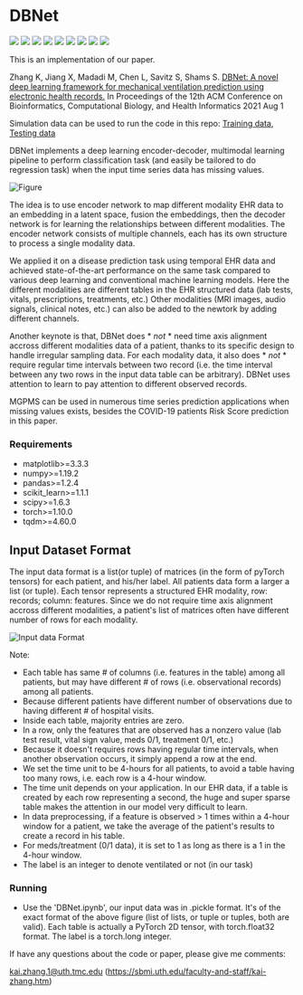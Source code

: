 # DBNet
![](https://img.shields.io/github/license/Naereen/StrapDown.js.svg)
![](https://img.shields.io/badge/python-%3E%3D3.7-green)
![](https://img.shields.io/badge/torch-%3E%3D1.10-blue)
![](https://img.shields.io/badge/numpy-%3E%3D1.19-yellow)
![](https://img.shields.io/badge/matplotlib-%3E%3D3.3-brightgreen)
![](https://img.shields.io/badge/pandas-%3E%3D1.2-green)
![](https://img.shields.io/badge/scikit__learn-%3E%3D1.1-yellowgreen)
![](https://img.shields.io/badge/scipy-%3E%3D1.6-orange)
![](https://img.shields.io/badge/tqdm-%3E%3D4.60-lightgrey)

This is an implementation of our paper.

Zhang K, Jiang X, Madadi M, Chen L, Savitz S, Shams S. [DBNet: A novel deep learning framework for mechanical ventilation prediction using electronic health records.](https://dl.acm.org/doi/abs/10.1145/3459930.3469551) In Proceedings of the 12th ACM Conference on Bioinformatics, Computational Biology, and Health Informatics 2021 Aug 1

Simulation data can be used to run the code in this repo: [Training data](https://drive.google.com/file/d/1nV5TyYwQtqlfepnjlXelmYLgGusqByoO/view?usp=sharing), [Testing data](https://drive.google.com/file/d/1vw84VM8I-OQlELhldpNccfcFnjXljRGH/view?usp=sharing)

DBNet implements a deep learning encoder-decoder, multimodal learning pipeline to perform classification task (and easily be tailored to do regression task) when the input time series data has missing values. 

![Figure](https://user-images.githubusercontent.com/29695346/194333875-9189daa2-fea9-49d6-86bd-67115c1f3640.PNG)

The idea is to use encoder network to map different modality EHR data to an embedding in a latent space, fusion the embeddings, then the decoder network is for learning the relationships between different modalities. The encoder network consists of multiple channels, each has its own structure to process a single modality data.

We applied it on a disease prediction task using temporal EHR data and achieved state-of-the-art performance on the same task compared to various deep learning and conventional machine learning models. Here the different modalities are different tables in the EHR structured data (lab tests, vitals, prescriptions, treatments, etc.) Other modalities (MRI images, audio signals, clinical notes, etc.) can also be added to the newtork by adding different channels.

Another keynote is that, DBNet does * *not* * need time axis alignment accross different modalities data of a patient, thanks to its specific design to handle irregular sampling data. For each modality data, it also does * *not* * require regular time intervals between two record (i.e. the time interval between any two rows in the input data table can be arbitrary). DBNet uses attention to learn to pay attention to different observed records. 

MGPMS can be used in numerous time series prediction applications when missing values exists, besides the COVID-19 patients Risk Score prediction in this paper.

### Requirements
* matplotlib>=3.3.3
* numpy>=1.19.2
* pandas>=1.2.4
* scikit_learn>=1.1.1
* scipy>=1.6.3
* torch>=1.10.0
* tqdm>=4.60.0


## Input Dataset Format
The input data format is a list(or tuple) of matrices (in the form of pyTorch tensors) for each patient, and his/her label. All patients data form a larger a list (or tuple). Each tensor represents a structured EHR modality, row: records; column: features. Since we do not require time axis alignment accross different modalities, a patient's list of matrices often have different number of rows for each modality.

![Input data Format](https://user-images.githubusercontent.com/29695346/194346856-e4d30335-a157-46b5-a021-32e9d1cf5d7e.PNG)

Note:  
- Each table has same # of columns (i.e. features in the table) among all patients, but may have different # of rows (i.e. observational records) among all patients.
- Because different patients have different number of observations due to having different # of hospital visits.
- Inside each table, majority entries are zero. 
- In a row, only the features that are observed has a nonzero value (lab test result, vital sign value, meds 0/1, treatment 0/1, etc.)
- Because it doesn't requires rows having regular time intervals, when another observation occurs, it simply append a row at the end.
- We set the time unit to be 4-hours for all patients, to avoid a table having too many rows, i.e. each row is a 4-hour window.
- The time unit depends on your application. In our EHR data, if a table is created by each row representing a second, the huge and super sparse table makes the attention in our model very difficult to learn.
- In data preprocessing, if a feature is observed > 1 times within a 4-hour window for a patient, we take the average of the patient's results to create a record in his table. 
- For meds/treatment (0/1 data), it is set to 1 as long as there is a 1 in the 4-hour window. 
- The label is an integer to denote ventilated or not (in our task)

### Running

- Use the 'DBNet.ipynb', our input data was in .pickle format. It's of the exact format of the above figure (list of lists, or tuple or tuples, both are valid). Each table is actually a PyTorch 2D tensor, with torch.float32 format. The label is a torch.long integer. 

If have any questions about the code or paper, please give me comments:

kai.zhang.1@uth.tmc.edu (https://sbmi.uth.edu/faculty-and-staff/kai-zhang.htm)
